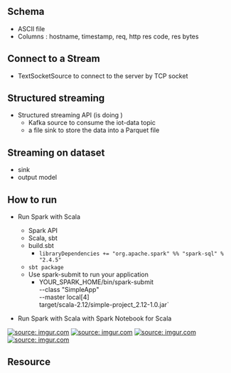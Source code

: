 ## Schema
- ASCII file 
- Columns : hostname, timestamp, req, http res code, res bytes


## Connect to a Stream 
- TextSocketSource to connect to the server by TCP socket

## Structured streaming 
- Structured streaming API (is doing )
    - Kafka source to consume the iot-data topic
    - a file sink to store the data into a Parquet file


## Streaming on dataset
- sink 
- output model 

## How to run 
- Run Spark with Scala 
    - Spark API 
    - Scala, sbt 
    - build.sbt 
         - `libraryDependencies += "org.apache.spark" %% "spark-sql" % "2.4.5"`
    - `sbt package`
    - Use spark-submit to run your application
        - YOUR_SPARK_HOME/bin/spark-submit \
  --class "SimpleApp" \
  --master local[4] \
  target/scala-2.12/simple-project_2.12-1.0.jar`

- Run Spark with Scala with Spark Notebook for Scala 

<a href="https://imgur.com/bM8mbZD"><img src="https://i.imgur.com/bM8mbZD.png" title="source: imgur.com" /></a>
<a href="https://imgur.com/JfiZBOC"><img src="https://i.imgur.com/JfiZBOC.png" title="source: imgur.com" /></a>
<a href="https://imgur.com/hXbPRFZ"><img src="https://i.imgur.com/hXbPRFZ.png" title="source: imgur.com" /></a>
<a href="https://imgur.com/1HrdMHS"><img src="https://i.imgur.com/1HrdMHS.png" title="source: imgur.com" /></a>

## Resource 

